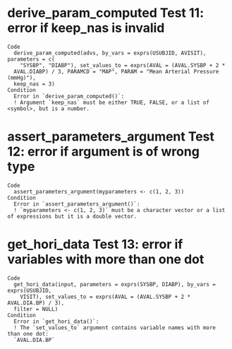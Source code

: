 # derive_param_computed Test 11: error if keep_nas is invalid

    Code
      derive_param_computed(advs, by_vars = exprs(USUBJID, AVISIT), parameters = c(
        "SYSBP", "DIABP"), set_values_to = exprs(AVAL = (AVAL.SYSBP + 2 *
      AVAL.DIABP) / 3, PARAMCD = "MAP", PARAM = "Mean Arterial Pressure (mmHg)"),
      keep_nas = 3)
    Condition
      Error in `derive_param_computed()`:
      ! Argument `keep_nas` must be either TRUE, FALSE, or a list of <symbol>, but is a number.

# assert_parameters_argument Test 12: error if argument is of wrong type

    Code
      assert_parameters_argument(myparameters <- c(1, 2, 3))
    Condition
      Error in `assert_parameters_argument()`:
      ! `myparameters <- c(1, 2, 3)` must be a character vector or a list of expressions but it is a double vector.

# get_hori_data Test 13: error if variables with more than one dot

    Code
      get_hori_data(input, parameters = exprs(SYSBP, DIABP), by_vars = exprs(USUBJID,
        VISIT), set_values_to = exprs(AVAL = (AVAL.SYSBP + 2 * AVAL.DIA.BP) / 3),
      filter = NULL)
    Condition
      Error in `get_hori_data()`:
      ! The `set_values_to` argument contains variable names with more than one dot:
      `AVAL.DIA.BP`

